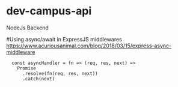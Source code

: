 # dev-campus-api
NodeJs Backend

#Using async/await in ExpressJS middlewares
https://www.acuriousanimal.com/blog/2018/03/15/express-async-middleware

      const asyncHandler = fn => (req, res, next) =>
        Promise
          .resolve(fn(req, res, next))
          .catch(next)
